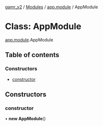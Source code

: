[gamr_v2](../README.md) / [Modules](../modules.md) / [app.module](../modules/app_module.md) / AppModule

# Class: AppModule

[app.module](../modules/app_module.md).AppModule

## Table of contents

### Constructors

- [constructor](app_module.AppModule.md#constructor)

## Constructors

### constructor

• **new AppModule**()
